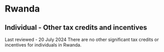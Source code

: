# Rwanda
## Individual - Other tax credits and incentives
Last reviewed - 20 July 2024
There are no other significant tax credits or incentives for individuals in Rwanda.
